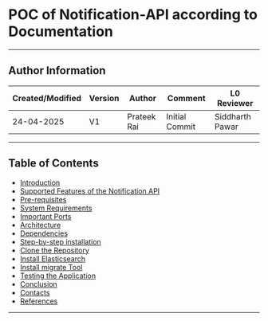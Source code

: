 # POC of Notification-API according to Documentation
---

## Author Information

| Created/Modified | Version | Author               | Comment         | L0 Reviewer      |
|-------------------|---------|----------------------|-----------------|------------------|
| 24-04-2025        | V1      | Prateek Rai | Initial Commit  | Siddharth Pawar  |

---

## Table of Contents
- [Introduction](#introduction)
- [Supported Features of the Notification API](#supported-features-of-the-notification-api)
- [Pre-requisites](#pre-requisites)
- [System Requirements](#system-requirements)
- [Important Ports](#important-ports)
- [Architecture](#architecture)
- [Dependencies](dependencies)
- [Step-by-step installation](#step-by-step-installation)
- [Clone the Repository](#clone-the-repository)
- [Install Elasticsearch](#install-elasticsearch)
- [Install migrate Tool](#install-migrate-tool)
- [Testing the Application](#testing-the-application )
- [Conclusion](#conclusion)
- [Contacts](#contacts)
- [References](#references)

---

